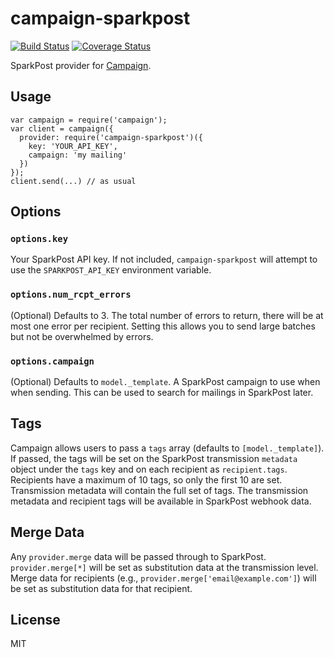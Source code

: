 # campaign-sparkpost
[![Build Status](https://travis-ci.org/SparkPost/campaign-sparkpost.svg?branch=master)](https://travis-ci.org/SparkPost/campaign-sparkpost)
[![Coverage Status](https://coveralls.io/repos/github/SparkPost/campaign-sparkpost/badge.svg?branch=master)](https://coveralls.io/github/SparkPost/campaign-sparkpost?branch=master)

SparkPost provider for [Campaign](https://github.com/bevacqua/campaign).

## Usage

```
var campaign = require('campaign');
var client = campaign({
  provider: require('campaign-sparkpost')({
    key: 'YOUR_API_KEY',
    campaign: 'my mailing'
  })
});
client.send(...) // as usual
```

## Options


### `options.key` 

Your SparkPost API key. If not included, `campaign-sparkpost` will attempt to use the `SPARKPOST_API_KEY`
environment variable.

### `options.num_rcpt_errors` 

(Optional) Defaults to 3. The total number of errors to return, there will be at most one error per recipient. Setting this
allows you to send large batches but not be overwhelmed by errors.


### `options.campaign` 

(Optional) Defaults to `model._template`. A SparkPost campaign to use when when sending. This can be used to search for mailings in SparkPost later.

## Tags

Campaign allows users to pass a `tags` array (defaults to `[model._template]`). If passed, the tags will be set on the 
SparkPost transmission `metadata` object under the `tags` key and on each recipient as `recipient.tags`. Recipients have a maximum of 10 tags, 
so only the first 10 are set. Transmission metadata will contain the full set of tags. The transmission metadata and 
recipient tags will be available in SparkPost webhook data.


## Merge Data

Any `provider.merge` data will be passed through to SparkPost. `provider.merge[*]` will be set as substitution data at the 
transmission level. Merge data for recipients (e.g., `provider.merge['email@example.com']`) will be set as substitution 
data for that recipient.

## License
MIT
